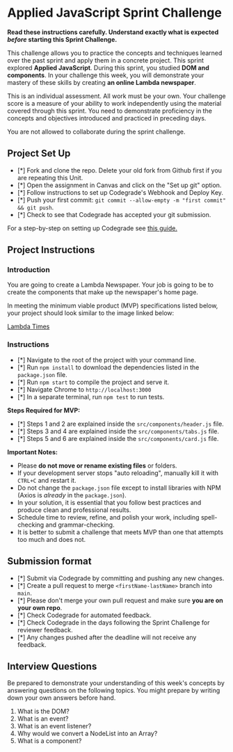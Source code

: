 # Applied JavaScript Sprint Challenge

**Read these instructions carefully. Understand exactly what is expected _before_ starting this Sprint Challenge.**

This challenge allows you to practice the concepts and techniques learned over the past sprint and apply them in a concrete project. This sprint explored **Applied JavaScript**. During this sprint, you studied **DOM and components**. In your challenge this week, you will demonstrate your mastery of these skills by creating **an online Lambda newspaper**.

This is an individual assessment. All work must be your own. Your challenge score is a measure of your ability to work independently using the material covered through this sprint. You need to demonstrate proficiency in the concepts and objectives introduced and practiced in preceding days.

You are not allowed to collaborate during the sprint challenge.

## Project Set Up

- [*] Fork and clone the repo. Delete your old fork from Github first if you are repeating this Unit.
- [*] Open the assignment in Canvas and click on the "Set up git" option.
- [*] Follow instructions to set up Codegrade's Webhook and Deploy Key.
- [*] Push your first commit: `git commit --allow-empty -m "first commit" && git push`.
- [*] Check to see that Codegrade has accepted your git submission.

For a step-by-step on setting up Codegrade see [this guide.](https://www.notion.so/lambdaschool/Submitting-an-assignment-via-Code-Grade-A-Step-by-Step-Walkthrough-07bd65f5f8364e709ecb5064735ce374)

## Project Instructions

### Introduction

You are going to create a Lambda Newspaper. Your job is going to be to create the components that make up the newspaper's home page.

In meeting the minimum viable product (MVP) specifications listed below, your project should look similar to the image linked below:

[Lambda Times](https://tk-assets.lambdaschool.com/cac4803c-6e8f-4846-be0e-b20d82a34a73_lambda-times.png)

### Instructions

- [*] Navigate to the root of the project with your command line.
- [*] Run `npm install` to download the dependencies listed in the `package.json` file.
- [*] Run `npm start` to compile the project and serve it.
- [*] Navigate Chrome to `http://localhost:3000`
- [*] In a separate terminal, run `npm test` to run tests.

**Steps Required for MVP:**

- [*] Steps 1 and 2 are explained inside the `src/components/header.js` file.
- [*] Steps 3 and 4 are explained inside the `src/components/tabs.js` file.
- [*] Steps 5 and 6 are explained inside the `src/components/card.js` file.

**Important Notes:**

- Please **do not move or rename existing files** or folders.
- If your development server stops "auto reloading", manually kill it with `CTRL+C` and restart it.
- Do not change the `package.json` file except to install libraries with NPM (Axios is _already_ in the `package.json`).
- In your solution, it is essential that you follow best practices and produce clean and professional results.
- Schedule time to review, refine, and polish your work, including spell-checking and grammar-checking.
- It is better to submit a challenge that meets MVP than one that attempts too much and does not.

## Submission format

- [*] Submit via Codegrade by committing and pushing any new changes.
- [*] Create a pull request to merge `<firstName-lastName>` branch into `main`.
- [*] Please don't merge your own pull request and make sure **you are on your own repo**.
- [*] Check Codegrade for automated feedback.
- [*] Check Codegrade in the days following the Sprint Challenge for reviewer feedback.
- [*] Any changes pushed after the deadline will not receive any feedback.

## Interview Questions

Be prepared to demonstrate your understanding of this week's concepts by answering questions on the following topics. You might prepare by writing down your own answers before hand.

1. What is the DOM?
2. What is an event?
3. What is an event listener?
4. Why would we convert a NodeList into an Array?
5. What is a component?
